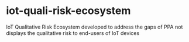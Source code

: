 # iot-quali-risk-ecosystem
IoT Qualitative Risk Ecosystem developed to address the gaps of PPA not displays the qualitative risk to end-users of IoT devices
